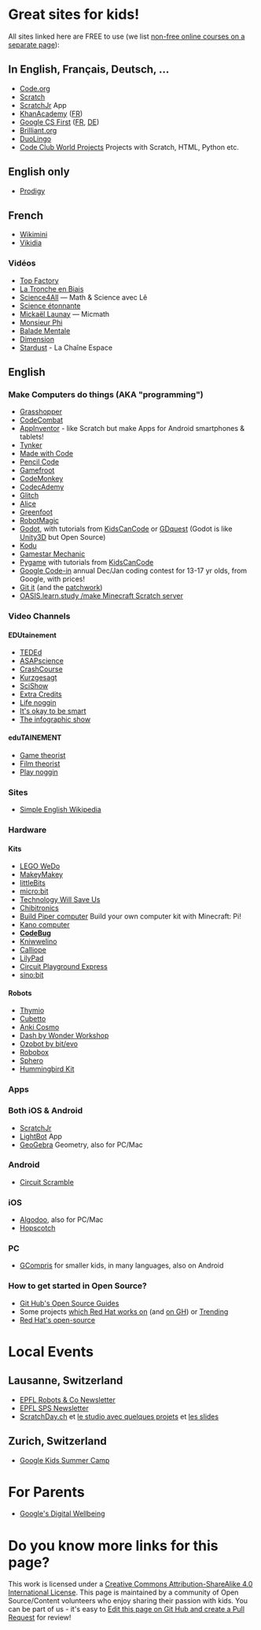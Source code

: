 # Great sites for kids!

All sites linked here are FREE to use (we list [non-free online courses on a separate page](paid-courses.md)):

## In English, Français, Deutsch, ...

* [Code.org](https://code.org)
* [Scratch](https://scratch.mit.edu)
* [ScratchJr](http://www.scratchjr.org) App
* [KhanAcademy](https://www.khanacademy.org) ([FR](https://fr.khanacademy.org))
* [Google CS First](https://csfirst.withgoogle.com)  ([FR](https://csfirst.withgoogle.com/s/fr/home), [DE](https://csfirst.withgoogle.com/s/de/home))
* [Brilliant.org](https://brilliant.org/)
* [DuoLingo](https://www.duolingo.com)
* [Code Club World Projects](http://projects.codeclubworld.org) Projects with Scratch, HTML, Python etc.

## English only
* [Prodigy](https://www.prodigygame.com)

## French
* [Wikimini](https://fr.wikimini.org/wiki/Accueil)
* [Vikidia](https://fr.vikidia.org/wiki/Vikidia:Accueil)

### Vidéos
* [Top Factory](https://www.youtube.com/channel/UCWBqawES1a7WXRJiyjS37EA)
* [La Tronche en Biais](https://www.youtube.com/channel/UCq-8pBMM3I40QlrhM9ExXJQ)
* [Science4All](https://www.youtube.com/channel/UC0NCbj8CxzeCGIF6sODJ-7A) — Math & Science avec Lê
* [Science étonnante](https://www.youtube.com/user/ScienceEtonnante)
* [Mickaël Launay](https://www.youtube.com/user/Micmaths) — Micmath
* [Monsieur Phi](https://www.youtube.com/channel/UCqA8H22FwgBVcF3GJpp0MQw)
* [Balade Mentale](https://www.youtube.com/channel/UCS_7tplUgzJG4DhA16re5Yg)
* [Dimension](https://www.youtube.com/channel/UCiw_8x43hludK0PhuN9AJGg)
* [Stardust](https://www.youtube.com/channel/UCdL3UpiseRlvxXuORJjmqZw) - La Chaîne Espace 

## English 

### Make Computers do things (AKA "programming")

* [Grasshopper](https://grasshopper.codes)
* [CodeCombat](https://codecombat.com/play)
* [AppInventor](http://appinventor.mit.edu/explore/) - like Scratch but make Apps for Android smartphones & tablets!
* [Tynker](https://www.tynker.com/hour-of-code/)
* [Made with Code](https://www.madewithcode.com)
* [Pencil Code](http://pencilcode.net)
* [Gamefroot](http://gamefroot.com)
* [CodeMonkey](https://www.playcodemonkey.com)
* [CodecAdemy](https://www.codecademy.com)
* [Glitch](https://glitch.com)
* [Alice](http://www.alice.org)
* [Greenfoot](https://www.greenfoot.org/overview)
* [RobotMagic](http://robotmagic.org)
* [Godot](https://godotengine.org), with tutorials from [KidsCanCode](https://www.youtube.com/playlist?list=PLsk-HSGFjnaFISfGRTXxp65FXOa9UkYc5) or [GDquest](http://gdquest.com) (Godot is like [Unity3D](https://unity3d.com) but Open Source)
* [Kodu](https://www.kodugamelab.com)
* [Gamestar Mechanic](http://gamestarmechanic.com)
* [Pygame](https://www.pygame.org) with tutorials from [KidsCanCode](http://kidscancode.org/lessons/)
* [Google Code-in](https://codein.withgoogle.com) annual Dec/Jan coding contest for 13-17 yr olds, from Google, with prices!
* [Git it](https://github.com/jlord/git-it-electron) (and the [patchwork](https://github.com/jlord/patchwork))
* [OASIS.learn.study /make Minecraft Scratch server](https://www.learn.study)

### Video Channels

#### EDUtainement

* [TEDEd](https://ed.ted.com)
* [ASAPscience](https://www.youtube.com/user/AsapSCIENCE)
* [CrashCourse](https://www.youtube.com/user/crashcourse)
* [Kurzgesagt](https://www.youtube.com/user/Kurzgesagt)
* [SciShow](https://www.youtube.com/user/scishow)
* [Extra Credits](https://www.youtube.com/channel/UCCODtTcd5M1JavPCOr_Uydg)
* [Life noggin](https://www.youtube.com/user/lifenoggin)
* [It's okay to be smart](https://www.youtube.com/user/itsokaytobesmart)
* [The infographic show](https://www.youtube.com/user/TheInfographicsShow)

#### eduTAINEMENT

* [Game theorist](https://www.youtube.com/user/MatthewPatrick13)
* [Film theorist](https://www.youtube.com/user/FilmTheorists)
* [Play noggin](https://www.youtube.com/channel/UC5UEdeW8wD2t2KQ32FtQL5w)

### Sites
* [Simple English Wikipedia](https://simple.wikipedia.org)

### Hardware

#### Kits

* [LEGO WeDo](https://education.lego.com/en-us/elementary/shop/wedo-2)
* [MakeyMakey](https://www.makeymakey.com)
* [littleBits](http://littlebits.cc)
* [micro:bit](http://microbit.org)
* [Technology Will Save Us](https://www.techwillsaveus.com)
* [Chibitronics](https://chibitronics.com)
* [Build Piper computer](https://www.buildpiper.com) Build your own computer kit with Minecraft: Pi!
* [Kano computer](https://kano.me)
* **[CodeBug](https://www.codebug.org.uk)**
* [Kniwwelino](http://www.kniwwelino.lu)
* [Calliope](https://www.calliope.cc)
* [LilyPad](https://www.sparkfun.com/categories/135)
* [Circuit Playground Express](https://www.adafruit.com/product/3333)
* [sino:bit](https://www.elecrow.com/sino-bit-v1-0.html)

#### Robots

* [Thymio](https://www.thymio.org)
* [Cubetto](https://www.primotoys.com)
* [Anki Cosmo](https://www.anki.com/en-us/cozmo) 
* [Dash by Wonder Workshop](https://www.makewonder.de)
* [Ozobot by bit/evo](http://ozoblockly.com)
* [Robobox](https://www.robobox.io)
* [Sphero](http://www.sphero.com)
* [Hummingbird Kit](https://www.hummingbirdkit.com)

### Apps

### Both iOS & Android
* [ScratchJr](http://www.scratchjr.org)
* [LightBot](http://lightbot.com) App
* [GeoGebra](https://www.geogebra.org) Geometry, also for PC/Mac

### Android
* [Circuit Scramble](https://play.google.com/store/apps/details?id=com.Suborbital.CircuitScramble)

### iOS
* [Algodoo](http://www.algodoo.com/what-is-it/), also for PC/Mac
* [Hopscotch](https://www.gethopscotch.com)

### PC
* [GCompris](http://gcompris.net) for smaller kids, in many languages, also on Android

### How to get started in Open Source?
* [Git Hub's Open Source Guides](https://opensource.guide)
* Some projects [which Red Hat works on](https://community.redhat.com/software/) (and [on GH](https://redhatofficial.github.io/#!/main)) or [Trending](https://github.com/trending)
* [Red Hat's open-source](https://www.redhat.com/en/open-source)

# Local Events
## Lausanne, Switzerland 
* [EPFL Robots & Co Newsletter](https://actu.epfl.ch/newsletter/subscribe/318/)
* [EPFL SPS Newsletter](https://actu.epfl.ch/newsletter/subscribe/357/)
* [ScratchDay.ch](http://scratchday.ch) et [le studio avec quelques projets](https://scratch.mit.edu/studios/50246/) et [les slides](https://docs.google.com/presentation/d/1EoivR4-qXI5Y2ABrFvsHykWkPKEQCvL16z3MAkMQexU/edit#slide=id.p)

## Zurich, Switzerland 
* [Google Kids Summer Camp](https://events.withgoogle.com/google-kids-summer-camp/)

# For Parents

* [Google's Digital Wellbeing](https://wellbeing.google)

# Do you know more links for this page?

This work is licensed under a [Creative Commons Attribution-ShareAlike 4.0 International License](https://creativecommons.org/licenses/by-sa/4.0/). This page is maintained by a community of Open Source/Content volunteers who enjoy sharing their passion with kids.  You can be part of us - it's easy to [Edit this page on Git Hub and create a Pull Request](https://github.com/vorburger/kids-edutainment-links/edit/master/README.md) for review!
